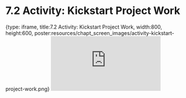 # 7.2 Activity: Kickstart Project Work
 
{type: iframe, title:7.2 Activity: Kickstart Project Work, width:800, height:600, poster:resources/chapt_screen_images/activity-kickstart-project-work.png}
![](https://vgaysin1.github.io/CURE-MicrobialMysteries-test/activity-kickstart-project-work.html)
 

 
